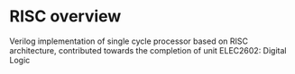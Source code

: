 # RISC overview
Verilog implementation of single cycle processor based on RISC architecture, contributed towards the completion of unit ELEC2602: Digital Logic
